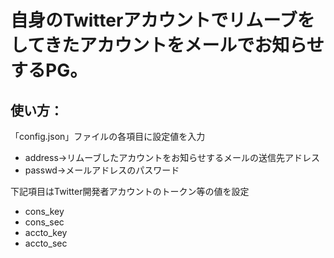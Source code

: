# 自身のTwitterアカウントでリムーブをしてきたアカウントをメールでお知らせするPG。
## 使い方：
「config.json」ファイルの各項目に設定値を入力  
- address→リムーブしたアカウントをお知らせするメールの送信先アドレス  
- passwd→メールアドレスのパスワード  

下記項目はTwitter開発者アカウントのトークン等の値を設定  
- cons_key  
- cons_sec  
- accto_key  
- accto_sec  
